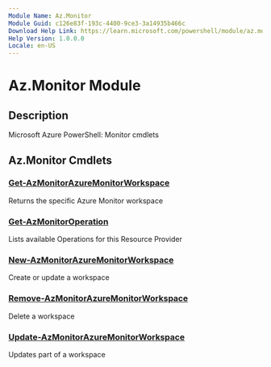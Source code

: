 ```yaml
---
Module Name: Az.Monitor
Module Guid: c126e83f-193c-4400-9ce3-3a14935b466c
Download Help Link: https://learn.microsoft.com/powershell/module/az.monitor
Help Version: 1.0.0.0
Locale: en-US
---
```


# Az.Monitor Module
## Description
Microsoft Azure PowerShell: Monitor cmdlets

## Az.Monitor Cmdlets
### [Get-AzMonitorAzureMonitorWorkspace](Get-AzMonitorAzureMonitorWorkspace.md)
Returns the specific Azure Monitor workspace

### [Get-AzMonitorOperation](Get-AzMonitorOperation.md)
Lists available Operations for this Resource Provider

### [New-AzMonitorAzureMonitorWorkspace](New-AzMonitorAzureMonitorWorkspace.md)
Create or update a workspace

### [Remove-AzMonitorAzureMonitorWorkspace](Remove-AzMonitorAzureMonitorWorkspace.md)
Delete a workspace

### [Update-AzMonitorAzureMonitorWorkspace](Update-AzMonitorAzureMonitorWorkspace.md)
Updates part of a workspace

